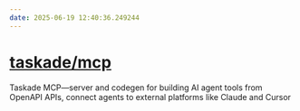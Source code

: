 ```yaml
---
date: 2025-06-19 12:40:36.249244
---
```


# [taskade/mcp](https://github.com/taskade/mcp)

Taskade MCP—server and codegen for building AI agent tools from OpenAPI APIs, connect agents to external platforms like Claude and Cursor
